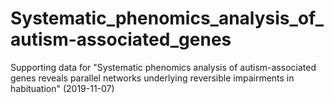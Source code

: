 # Systematic_phenomics_analysis_of_autism-associated_genes

Supporting data for "Systematic phenomics analysis of autism-associated genes reveals parallel networks underlying reversible impairments in habituation" (2019-11-07) 
